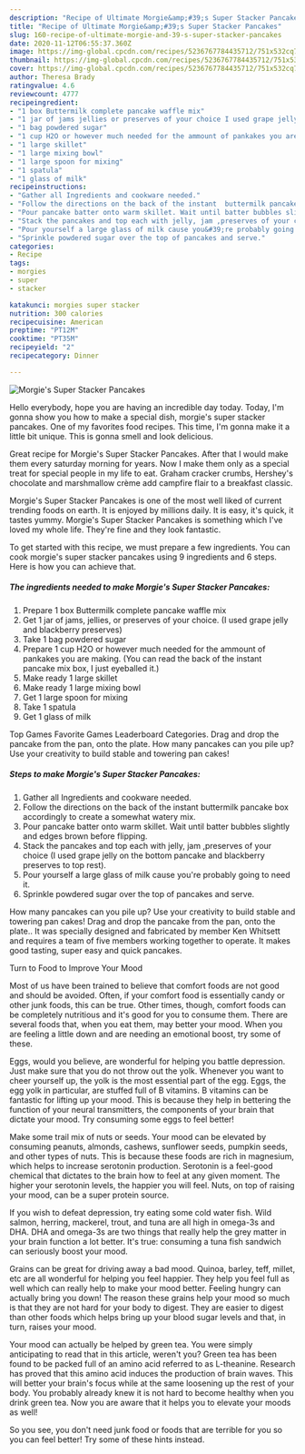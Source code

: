 ```yaml
---
description: "Recipe of Ultimate Morgie&amp;#39;s Super Stacker Pancakes"
title: "Recipe of Ultimate Morgie&amp;#39;s Super Stacker Pancakes"
slug: 160-recipe-of-ultimate-morgie-and-39-s-super-stacker-pancakes
date: 2020-11-12T06:55:37.360Z
image: https://img-global.cpcdn.com/recipes/5236767784435712/751x532cq70/morgies-super-stacker-pancakes-recipe-main-photo.jpg
thumbnail: https://img-global.cpcdn.com/recipes/5236767784435712/751x532cq70/morgies-super-stacker-pancakes-recipe-main-photo.jpg
cover: https://img-global.cpcdn.com/recipes/5236767784435712/751x532cq70/morgies-super-stacker-pancakes-recipe-main-photo.jpg
author: Theresa Brady
ratingvalue: 4.6
reviewcount: 4777
recipeingredient:
- "1 box Buttermilk complete pancake waffle mix"
- "1 jar of jams jellies or preserves of your choice I used grape jelly and blackberry preserves"
- "1 bag powdered sugar"
- "1 cup H2O or however much needed for the ammount of pankakes you are making You can read the back of the instant pancake mix box I just eyeballed it"
- "1 large skillet"
- "1 large mixing bowl"
- "1 large spoon for mixing"
- "1 spatula"
- "1 glass of milk"
recipeinstructions:
- "Gather all Ingredients and cookware needed."
- "Follow the directions on the back of the instant  buttermilk pancake box accordingly to create a somewhat watery mix."
- "Pour pancake batter onto warm skillet. Wait until batter bubbles slightly and edges brown before flipping."
- "Stack the pancakes and top each with jelly, jam ,preserves of your choice (I used grape jelly on the bottom pancake and blackberry preserves to top rest)."
- "Pour yourself a large glass of milk cause you&#39;re probably going to need it."
- "Sprinkle powdered sugar over the top of pancakes and serve."
categories:
- Recipe
tags:
- morgies
- super
- stacker

katakunci: morgies super stacker 
nutrition: 300 calories
recipecuisine: American
preptime: "PT12M"
cooktime: "PT35M"
recipeyield: "2"
recipecategory: Dinner

---
```



![Morgie&#39;s Super Stacker Pancakes](https://img-global.cpcdn.com/recipes/5236767784435712/751x532cq70/morgies-super-stacker-pancakes-recipe-main-photo.jpg)

Hello everybody, hope you are having an incredible day today. Today, I'm gonna show you how to make a special dish, morgie&#39;s super stacker pancakes. One of my favorites food recipes. This time, I'm gonna make it a little bit unique. This is gonna smell and look delicious.

Great recipe for Morgie&#39;s Super Stacker Pancakes. After that I would make them every saturday morning for years. Now I make them only as a special treat for special people in my life to eat. Graham cracker crumbs, Hershey&#39;s chocolate and marshmallow crème add campfire flair to a breakfast classic.

Morgie&#39;s Super Stacker Pancakes is one of the most well liked of current trending foods on earth. It is enjoyed by millions daily. It is easy, it's quick, it tastes yummy. Morgie&#39;s Super Stacker Pancakes is something which I've loved my whole life. They're fine and they look fantastic.


To get started with this recipe, we must prepare a few ingredients. You can cook morgie&#39;s super stacker pancakes using 9 ingredients and 6 steps. Here is how you can achieve that.

<!--inarticleads1-->

##### The ingredients needed to make Morgie&#39;s Super Stacker Pancakes:

1. Prepare 1 box Buttermilk complete pancake waffle mix
1. Get 1 jar of jams, jellies, or preserves of your choice. (I used grape jelly and blackberry preserves)
1. Take 1 bag powdered sugar
1. Prepare 1 cup H2O or however much needed for the ammount of pankakes you are making. (You can read the back of the instant pancake mix box, I just eyeballed it.)
1. Make ready 1 large skillet
1. Make ready 1 large mixing bowl
1. Get 1 large spoon for mixing
1. Take 1 spatula
1. Get 1 glass of milk


Top Games Favorite Games Leaderboard Categories. Drag and drop the pancake from the pan, onto the plate. How many pancakes can you pile up? Use your creativity to build stable and towering pan cakes! 

<!--inarticleads2-->

##### Steps to make Morgie&#39;s Super Stacker Pancakes:

1. Gather all Ingredients and cookware needed.
1. Follow the directions on the back of the instant  buttermilk pancake box accordingly to create a somewhat watery mix.
1. Pour pancake batter onto warm skillet. Wait until batter bubbles slightly and edges brown before flipping.
1. Stack the pancakes and top each with jelly, jam ,preserves of your choice (I used grape jelly on the bottom pancake and blackberry preserves to top rest).
1. Pour yourself a large glass of milk cause you&#39;re probably going to need it.
1. Sprinkle powdered sugar over the top of pancakes and serve.


How many pancakes can you pile up? Use your creativity to build stable and towering pan cakes! Drag and drop the pancake from the pan, onto the plate.. It was specially designed and fabricated by member Ken Whitsett and requires a team of five members working together to operate. It makes good tasting, super easy and quick pancakes. 

Turn to Food to Improve Your Mood


Most of us have been trained to believe that comfort foods are not good and should be avoided. Often, if your comfort food is essentially candy or other junk foods, this can be true. Other times, though, comfort foods can be completely nutritious and it's good for you to consume them. There are several foods that, when you eat them, may better your mood. When you are feeling a little down and are needing an emotional boost, try some of these.

Eggs, would you believe, are wonderful for helping you battle depression. Just make sure that you do not throw out the yolk. Whenever you want to cheer yourself up, the yolk is the most essential part of the egg. Eggs, the egg yolk in particular, are stuffed full of B vitamins. B vitamins can be fantastic for lifting up your mood. This is because they help in bettering the function of your neural transmitters, the components of your brain that dictate your mood. Try consuming some eggs to feel better!

Make some trail mix of nuts or seeds. Your mood can be elevated by consuming peanuts, almonds, cashews, sunflower seeds, pumpkin seeds, and other types of nuts. This is because these foods are rich in magnesium, which helps to increase serotonin production. Serotonin is a feel-good chemical that dictates to the brain how to feel at any given moment. The higher your serotonin levels, the happier you will feel. Nuts, on top of raising your mood, can be a super protein source.

If you wish to defeat depression, try eating some cold water fish. Wild salmon, herring, mackerel, trout, and tuna are all high in omega-3s and DHA. DHA and omega-3s are two things that really help the grey matter in your brain function a lot better. It's true: consuming a tuna fish sandwich can seriously boost your mood. 

Grains can be great for driving away a bad mood. Quinoa, barley, teff, millet, etc are all wonderful for helping you feel happier. They help you feel full as well which can really help to make your mood better. Feeling hungry can actually bring you down! The reason these grains help your mood so much is that they are not hard for your body to digest. They are easier to digest than other foods which helps bring up your blood sugar levels and that, in turn, raises your mood.

Your mood can actually be helped by green tea. You were simply anticipating to read that in this article, weren't you? Green tea has been found to be packed full of an amino acid referred to as L-theanine. Research has proved that this amino acid induces the production of brain waves. This will better your brain's focus while at the same loosening up the rest of your body. You probably already knew it is not hard to become healthy when you drink green tea. Now you are aware that it helps you to elevate your moods as well!

So you see, you don't need junk food or foods that are terrible for you so you can feel better! Try  some  of  these  hints  instead.

